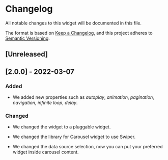 # Changelog

All notable changes to this widget will be documented in this file.

The format is based on [Keep a Changelog](https://keepachangelog.com/en/1.0.0/), and this project adheres to [Semantic Versioning](https://semver.org/spec/v2.0.0.html).

## [Unreleased]

## [2.0.0] - 2022-03-07

### Added

-   We added new properties such as _autoplay_, _animation_, _pagination_, _navigation_, _infinite loop_, _delay_.

### Changed

-   We changed the widget to a pluggable widget.

-   We changed the library for Carousel widget to use Swiper.

-   We changed the data source selection, now you can put your preferred widget inside carousel content.
